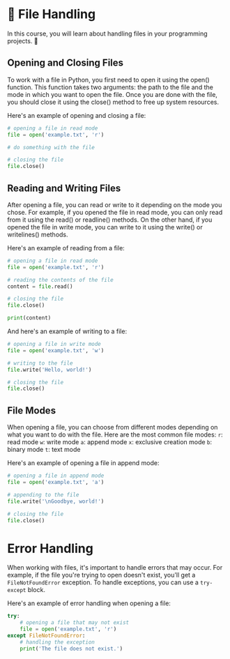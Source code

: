 # **📁 File Handling**
In this course, you will learn about handling files in your programming projects. 📂

## **Opening and Closing Files**
To work with a file in Python, you first need to open it using the open() function. This function takes two arguments: the path to the file and the mode in which you want to open the file. Once you are done with the file, you should close it using the close() method to free up system resources.

Here's an example of opening and closing a file:
```py
# opening a file in read mode
file = open('example.txt', 'r')

# do something with the file

# closing the file
file.close()
```

## **Reading and Writing Files**
After opening a file, you can read or write to it depending on the mode you chose. For example, if you opened the file in read mode, you can only read from it using the read() or readline() methods. On the other hand, if you opened the file in write mode, you can write to it using the write() or writelines() methods.

Here's an example of reading from a file:
```py
# opening a file in read mode
file = open('example.txt', 'r')

# reading the contents of the file
content = file.read()

# closing the file
file.close()

print(content)
```

And here's an example of writing to a file:
```py
# opening a file in write mode
file = open('example.txt', 'w')

# writing to the file
file.write('Hello, world!')

# closing the file
file.close()
```

## **File Modes**
When opening a file, you can choose from different modes depending on what you want to do with the file. Here are the most common file modes:
`r`: read mode
`w`: write mode
`a`: append mode
`x`: exclusive creation mode
`b`: binary mode
`t`: text mode

Here's an example of opening a file in append mode:
```py
# opening a file in append mode
file = open('example.txt', 'a')

# appending to the file
file.write('\nGoodbye, world!')

# closing the file
file.close()
```

# **Error Handling**
When working with files, it's important to handle errors that may occur. For example, if the file you're trying to open doesn't exist, you'll get a `FileNotFoundError` exception. To handle exceptions, you can use a `try-except` block.

Here's an example of error handling when opening a file:
```py
try:
    # opening a file that may not exist
    file = open('example.txt', 'r')
except FileNotFoundError:
    # handling the exception
    print('The file does not exist.')
```


